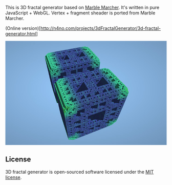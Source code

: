 This is 3D fractal generator based on [Marble Marcher](https://github.com/HackerPoet/MarbleMarcher). It's written in pure JavaScript + WebGL. Vertex + fragment sheader is ported from Marble Marcher.

(Online version)[http://n4no.com/projects/3dFractalGenerator/3d-fractal-generator.html]

![3D Fractal Generator](assets/cover.jpg)

## License

3D fractal generator is open-sourced software licensed under the [MIT license](http://opensource.org/licenses/MIT).